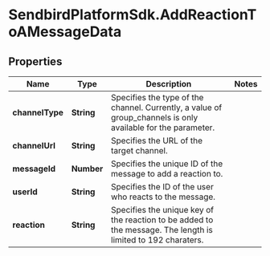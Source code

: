 # SendbirdPlatformSdk.AddReactionToAMessageData

## Properties

Name | Type | Description | Notes
------------ | ------------- | ------------- | -------------
**channelType** | **String** | Specifies the type of the channel. Currently, a value of group_channels is only available for the parameter. | 
**channelUrl** | **String** | Specifies the URL of the target channel. | 
**messageId** | **Number** | Specifies the unique ID of the message to add a reaction to. | 
**userId** | **String** | Specifies the ID of the user who reacts to the message. | 
**reaction** | **String** | Specifies the unique key of the reaction to be added to the message. The length is limited to 192 charaters. | 



